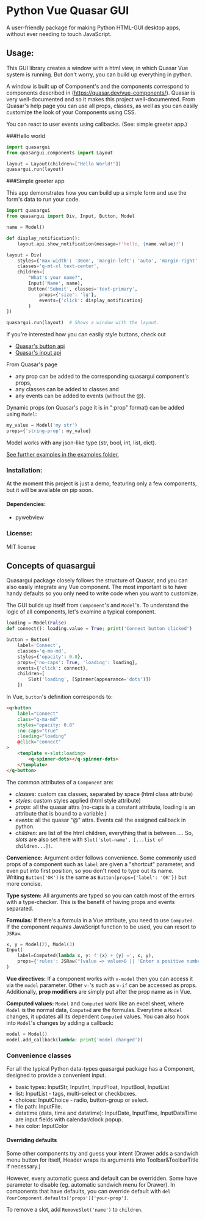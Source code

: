 # Python Vue Quasar GUI
A user-friendly package for making Python HTML-GUI desktop apps,
without ever needing to touch JavaScript.

## Usage:

This GUI library creates a window with a html view, in which Quasar Vue system is running. But don't worry, you can build up everything in python.

A window is built up of Component's and the components correspond to components described in (https://quasar.dev/vue-components/). Quasar is very well-documented and so it makes this project well-documented. From Quasar's help page you can use all props, classes, as well as you can easily customize the look of your Components using CSS.

You can react to user events using callbacks. (See: simple greeter app.)

###Hello world

```python
import quasargui
from quasargui.components import Layout

layout = Layout(children=["Hello World!"])
quasargui.run(layout)
```

###Simple greeter app

This app demonstrates how you can build up a simple form and use the form's data to run your code.

```python
import quasargui
from quasargui import Div, Input, Button, Model

name = Model()

def display_notification():
    layout.api.show_notification(message=f'Hello, {name.value}!')

layout = Div(
    styles={'max-width': '30em', 'margin-left': 'auto', 'margin-right': 'auto'},
    classes='q-mt-xl text-center',
    children=[
        "What's your name?",
        Input('Name', name),
        Button('Submit', classes='text-primary',
            props={'size': 'lg'},
            events={'click': display_notification}
        )
])

quasargui.run(layout)  # Shows a window with the layout.
```
If you're interested how you can easily style buttons, check out

 * [Quasar's button api](https://quasar.dev/vue-components/button#qbtn-api)
 * [Quasar's input api](https://quasar.dev/vue-components/input#qinput-api)

From Quasar's page
 * any prop can be added to the corresponding quasargui component's props,
 * any classes can be added to classes and
 * any events can be added to events (without the @).

Dynamic props (on Quasar's page it is in ":prop" format) can be added using `Model`:
```python
my_value = Model('my str')
props={'string-prop': my_value}
```
Model works with any json-like type (str, bool, int, list, dict).

[See further examples in the examples folder.](examples)


### Installation:

At the moment this project is just a demo, featuring only a few components,
but it will be available on pip soon.

#### Dependencies: 

 * pywebview

### License:

MIT license


## Concepts of quasargui

Quasargui package closely follows the structure of Quasar, and you can also easily integrate any Vue component. The most important is to have handy defaults so you only need to write code when you want to customize.

The GUI builds up itself from `Component`'s and `Model`'s. To understand the logic of all components, let's examine a typical component.
```python
loading = Model(False)
def connect(): loading.value = True; print('Connect button clicked')

button = Button(
    label='Connect',
    classes='q-ma-md',
    styles={'opacity': 0.8},
    props={'no-caps': True, 'loading': loading},
    events={'click': connect},
    children=[
        Slot('loading', [Spinner(appearance='dots')])
    ])
```
In Vue, `button`'s definition corresponds to:
```html
<q-button
    label="Connect"
    class="q-ma-md"
    styles="opacity: 0.8"
    :no-caps="true"
    :loading="loading"
    @click="connect"
>
    <template v-slot:loading>
        <q-spinner-dots></q-spinner-dots>
    </template>
</q-button>
```
The common attributes of a `Component` are:
- *classes*: custom css classes, separated by space (html class attribute)
- *styles*: custom styles applied (html style attribute)
- *props*: all the quasar attrs (no-caps is a constant attribute, loading is an  attribute that is bound to a variable.)
- *events*: all the quasar "@" attrs. Events call the assigned callback in python.
- *children*: are list of the html children, everything that is between <q-button>...</q-button>. So, *slots* are also set here with `Slot('slot-name', [...list of children...])`. 

**Convenience:** Argument order follows convenience. Some commonly used props of a component such as `label` are given a "shortcut" parameter, and even put into first position, so you don't need to type out its name.   
Writing `Button('OK')` is the same as `Button(props={'label': 'OK'})` but more concise. 

**Type system:** All arguments are typed so you can catch most of the errors with a type-checker. This is the benefit of having props and events separated.

**Formulas**: If there's a formula in a Vue attribute, you need to use `Computed`.
If the component *requires* JavaScript function to be used, you can resort to `JSRaw`.
```python
x, y = Model(2), Model(3)
Input(
    label=Computed(lambda x, y: f'{x} + {y} =', x, y), 
    props={'rules': JSRaw("[value => value>0 || 'Enter a positive number']")}
)
```

**Vue directives:** If a component works with `v-model` then you can access it via the `model` parameter. Other `v-`'s such as `v-if` can be accessed as props. 
Additionally, **prop modifiers** are simply put after the prop name as in Vue. 

**Computed values:** `Model` and `Computed` work like an excel sheet, where `Model` is the normal data, `Computed` are the formulas. Everytime a `Model` changes, it updates all its dependent `Computed` values. You can also hook into `Model`'s changes by adding a callback:
```python
model = Model()
model.add_callback(lambda: print('model changed'))
```

### Convenience classes

For all the typical Python data-types quasargui package has a Component, designed to provide a convenient input.

 - basic types: InputStr, InputInt, InputFloat, InputBool, InputList
 - list: InputList -  tags, multi-select or checkboxes.
 - choices: InputChoice - radio, button-group or select.
 - file path: InputFile.
 - datatime (data, time and datatime): InputDate, InputTime, InputDataTime are  input fields with calendar/clock popup.
 - hex color: InputColor


#### Overriding defaults

Some other components try and guess your intent (Drawer adds a sandwich menu button for itself, Header wraps its arguments into Toolbar&ToolbarTitle if necessary.)
 
However, every automatic guess and default can be overridden. Some have parameter to disable (eg. automatic sandwich menu for Drawer).
In components that have defaults, you can override default with `del YourComponent.defaults['props']['your-prop']`. 

To remove a slot, add `RemoveSlot('name')` to `children`.